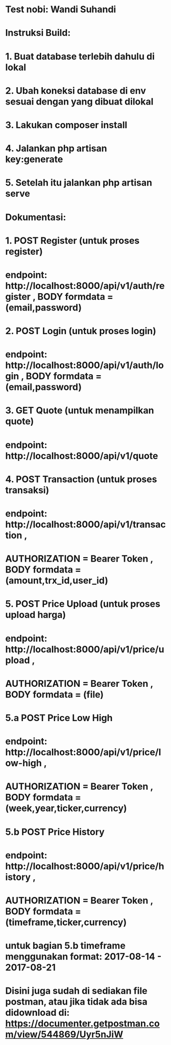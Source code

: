 # Test nobi: Wandi Suhandi

# Instruksi Build:
# 1. Buat database terlebih dahulu di lokal
# 2. Ubah koneksi database di env sesuai dengan yang dibuat dilokal
# 3. Lakukan composer install
# 4. Jalankan php artisan key:generate
# 5. Setelah itu jalankan php artisan serve
#
#


# Dokumentasi:
# 1. POST Register (untuk proses register)
# endpoint: http://localhost:8000/api/v1/auth/register , BODY formdata = (email,password)

# 2. POST Login (untuk proses login)
# endpoint: http://localhost:8000/api/v1/auth/login , BODY formdata = (email,password)

# 3. GET Quote (untuk menampilkan quote)
# endpoint: http://localhost:8000/api/v1/quote

# 4. POST Transaction (untuk proses transaksi)
# endpoint: http://localhost:8000/api/v1/transaction , 
# AUTHORIZATION = Bearer Token <token>, BODY formdata = (amount,trx_id,user_id)

# 5. POST Price Upload (untuk proses upload harga)
# endpoint: http://localhost:8000/api/v1/price/upload , 
# AUTHORIZATION = Bearer Token <token>, BODY formdata = (file)

# 5.a POST Price Low High
# endpoint: http://localhost:8000/api/v1/price/low-high , 
# AUTHORIZATION = Bearer Token <token>, BODY formdata = (week,year,ticker,currency)

# 5.b POST Price History
# endpoint: http://localhost:8000/api/v1/price/history , 
# AUTHORIZATION = Bearer Token <token>, BODY formdata = (timeframe,ticker,currency)
# untuk bagian 5.b timeframe menggunakan format: 2017-08-14 - 2017-08-21 

# Disini juga sudah di sediakan file postman, atau jika tidak ada bisa didownload di: https://documenter.getpostman.com/view/544869/Uyr5nJiW

